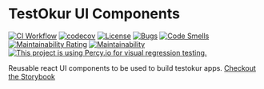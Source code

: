 # TestOkur UI Components

[![CI Workflow](https://github.com/testokur/testokur-ui-components/actions/workflows/ci.yml/badge.svg)](https://github.com/testokur/testokur-ui-components/actions/workflows/ci.yml) [![codecov](https://codecov.io/gh/testokur/testokur-ui-components/branch/master/graph/badge.svg?token=ncIcbYVPkk)](https://codecov.io/gh/testokur/testokur-ui-components) [![License](https://badgen.net/github/license/testokur/testokur-ui-components)](https://github.com/testokur/testokur-ui-components/blob/master/LICENSE) [![Bugs](https://sonarcloud.io/api/project_badges/measure?project=testokur_testokur-ui-components&metric=bugs)](https://sonarcloud.io/dashboard?id=testokur_testokur-ui-components) [![Code Smells](https://sonarcloud.io/api/project_badges/measure?project=testokur_testokur-ui-components&metric=code_smells)](https://sonarcloud.io/dashboard?id=testokur_testokur-ui-components) [![Maintainability Rating](https://sonarcloud.io/api/project_badges/measure?project=testokur_testokur-ui-components&metric=sqale_rating)](https://sonarcloud.io/dashboard?id=testokur_testokur-ui-components) [![Maintainability](https://api.codeclimate.com/v1/badges/5632368d1fea2da04477/maintainability)](https://codeclimate.com/github/testokur/testokur-ui-components/maintainability) [![This project is using Percy.io for visual regression testing.](https://percy.io/static/images/percy-badge.svg)](https://percy.io/9ca26eb8/testokur-ui-components)

Reusable react UI components to be used to build testokur apps. [Checkout the Storybook](https://testokur.github.io/testokur-ui-components)
